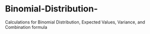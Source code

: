 # Binomial-Distribution-
Calculations for Binomial Distribution, Expected Values, Variance, and Combination formula
